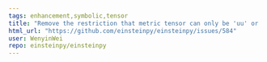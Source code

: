 ```yaml
---
tags: enhancement,symbolic,tensor
title: "Remove the restriction that metric tensor can only be 'uu' or 'll'"
html_url: "https://github.com/einsteinpy/einsteinpy/issues/584"
user: WenyinWei
repo: einsteinpy/einsteinpy
---
```


